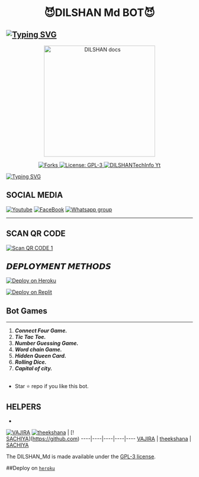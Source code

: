  <h1 align="center"> 😈DILSHAN Md BOT😈 </h1> 
<WhatsApp use. </p>

## [![Typing SVG](https://readme-typing-svg.herokuapp.com?font=Rockstar-ExtraBold&color=50FF16&lines=HELLO+IM+KING+DILSHAN-MD+WHATSAPP+BOT)](https://git.io/typing-svg)

<p align="center">
  <a href="https://youtube.com/@gamingewingyt6216">
    <img alt="DILSHAN docs" height="300" src="https://telegra.ph/file/ee94f45fbc7eefb83f65f.jpg">
  </a>
</p>
   
   
<p align="center">
  <a href="" target="_blank">
    <img alt="Forks" src="https://img.shields.io/github/forks/Maduradilshan/DILSHAN-Md" />
  </a>
  <a aria-label="DILSHAN_Md is free to use" href="https://github.com/Maduradilshan/DILSHAN-Md/blob/main/LICENCE" target="_blank">
    <img alt="License: GPL-3" src="https://badges.frapsoft.com/os/gpl/gpl.png?v=103)](https://opensource.org/licenses/GPL-3.0/" target="_blank" />
  </a>
  <a aria-label="DILSHAN_Md is free to use" href="https://youtube.com/@gamingewingyt6216" target="_blank">
    <img alt="DILSHANTechInfo Yt" src="https://img.shields.io/youtube/channel/subscribers/UCU071AMRqcd5mfTdCgJFwPg" target="_blank" />
  </a>

[![Typing SVG](https://readme-typing-svg.herokuapp.com?font=Rockstar-ExtraBold&color=F33A6A&lines=𝗪𝗘𝗟𝗟𝗖𝗢𝗠+𝐓𝐨+𝗗𝗜𝗟𝗦𝗛𝗔𝗡𝗔-𝗠𝗗+𝗕𝗢𝗧.;𝙿𝙾𝚆𝙴𝚁𝙳+𝙱𝚈:+𝙲𝚈𝙱𝙴𝚁+𝙳𝙴𝚇𝙸𝚃𝙷𝙴𝙼;ℂ𝕣𝕖𝕒𝕥𝕖𝕕+𝕓𝕪:+𝔻𝕀𝕃𝕊ℍ𝔸ℕ;😘එයිමෙ+සුපිරි+යට+බොට්+හදන්න+ඕන💖;😁උදව්වක්+ඕන+නම්+කියන්න🍁)](https://git.io/typing-svg)

## SOCIAL MEDIA
[![Youtube](https://telegra.ph/file/eebe86c26e98ffeae39ea.jpg)](https://youtube.com/@gamingewingyt6216) [![FaceBook](https://telegra.ph/file/7d9dcbcad846a646f09f0.jpg)](https://www.facebook.com/profile.php?id=100095208556360&mibextid=ZbWKwL.php?id=100078146263566&mibextid=ZbWKwL) [![Whatsapp group](https://telegra.ph/file/99460844d012cad1b7ee4.jpg)](https://chat.whatsapp.com/DcCv0zXT8qA5S4YPKcSrzT)

 
--- 

 ## SCAN QR CODE
[![Scan QR CODE 1](https://i.imgur.com/ouR5zv8.jpg)](https://replit.com/@VajiraRathnayak/DILSHAN-MD-BOT?v=1)

 

## 𝘿𝙀𝙋𝙇𝙊𝙔𝙈𝙀𝙉𝙏 𝙈𝙀𝙏𝙃𝙊𝘿𝙎

   
 [![Deploy on Heroku](https://www.herokucdn.com/deploy/button.svg)](https://dashboard.heroku.com/new?template=https://github.com/Maduradilshan/DILSHAN-MD)

[![Deploy on Replit](https://repl.it/badge/github/quiec/whatsAlfa)](https://replit.com/github.com/Maduradilshan/DILSHAN-MD)
 
 

 

## Bot Games
---
1. ***Connect Four Game.***
2.  ***Tic Tac Toe.***
3.  ***Number Guessing Game.***
4.  ***Word chain Game.***
5.  ***Hidden Queen Card.***
6.  ***Rolling Dice.***
6.  ***Capital of city.***
##


- Star ⭐ repo if you like this bot.



## HELPERS 
- 
[![VAJIRA](https://telegra.ph/file/b4a50226fcefc967d8cef.jpg?size=80)](https://github.com/vajirabot1) [![theekshana](https://telegra.ph/file/82c37fd5e68c182873bb0.jpg?size=80)](https://github.com/Theekshanamax) | [!     
[ SACHIYA](https://telegra.ph/file/31111939f51d3a907eeab.jpg?size=80)](https://github.com) 
----|----|----|----|----
[VAJIRA](https://wa.me/94766943622) | [theekshana](https://wa.me/+94719892396) | 
[ SACHIYA](https://wa.me/94767233346)
  
  
  


The DILSHAN_Md is made available under the [GPL-3 license](https://github.com/Maduradilshan/DILSHAN-MD/blob/main/LICENCE).

##Deploy on [`heroku`]( https://dashboard.heroku.com/new?template=https://github.com/DILSHANTechInfo/DILSHAN-Md)

